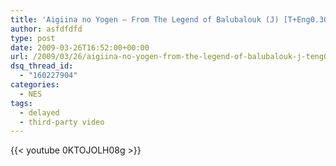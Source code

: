 ```yaml
---
title: 'Aigiina no Yogen – From The Legend of Balubalouk (J) [T+Eng0.30_KP Hacks&Trans]'
author: asfdfdfd
type: post
date: 2009-03-26T16:52:00+00:00
url: /2009/03/26/aigiina-no-yogen-from-the-legend-of-balubalouk-j-teng0-30_kp-hackstrans/
dsq_thread_id:
  - "160227904"
categories:
  - NES
tags:
  - delayed
  - third-party video
---
```

{{< youtube 0KTOJOLH08g >}}